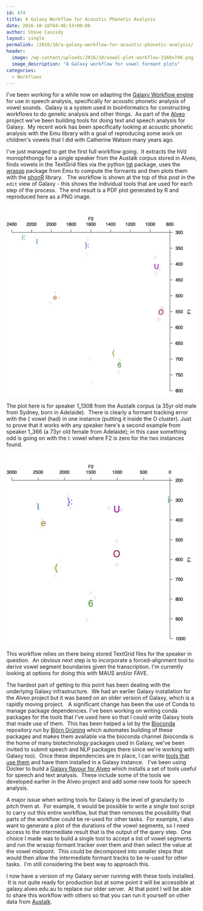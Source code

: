 ```yaml
---
id: 474
title: A Galaxy Workflow for Acoustic Phonetic Analysis
date: 2016-10-18T04:46:53+00:00
author: Steve Cassidy
layout: single
permalink: /2016/10/a-galaxy-workflow-for-acoustic-phonetic-analysis/
header:
  image: /wp-content/uploads/2016/10/vowel-plot-workflow-1568x740.png
  image_description: "A Galaxy workflow for vowel formant plots"
categories:
  - Workflows
---
```

I've been working for a while now on adapting the [Galaxy Workflow engine](https://usegalaxy.org/) for use in speech analysis, specifically for acoustic phonetic analysis of vowel sounds.  Galaxy is a system used in bioinformatics for constructing workflows to do genetic analysis and other things.  As part of the [Alveo](https://alveo.edu.au) project we've been building tools for doing text and speech analysis for Galaxy.  My recent work has been specifically looking at acoustic phonetic analysis with the Emu library with a goal of reproducing some work on children's vowels that I did with Catherine Watson many years ago.<!--more-->

I've just managed to get the first full workflow going.  It extracts the hVd monophthongs for a single speaker from the Austalk corpus stored in Alveo, finds vowels in the TextGrid files via the python [tgt](https://pypi.python.org/pypi/tgt) package, uses the [wrassp](https://cran.r-project.org/web/packages/wrassp/index.html) package from Emu to compute the formants and then plots them with the [phonR](http://drammock.github.io/phonR/) library.   The workflow is shown at the top of this post in the `edit` view of Galaxy - this shows the individual tools that are used for each step of the process.  The end result is a PDF plot generated by R and reproduced here as a PNG image.

![Vowel Plot](/wp-content/uploads/2016/10/vowelplot.png)

The plot here is for speaker 1_1308 from the Austalk corpus (a 35yr old male from Sydney, born in Adelaide).  There is clearly a formant tracking error with the \{ vowel (had) in one instance (putting it inside the O cluster). Just to prove that it works with any speaker here's a second example from speaker 1_366 (a 73yr old female from Adelaide); in this case something odd is going on with the i: vowel where F2 is zero for the two instances found.

![Second Vowel Plot](/wp-content/uploads/2016/10/vowelplot-2.png)

This workflow relies on there being stored TextGrid files for the speaker in question.  An obvious next step is to incorporate a forced-alignment tool to derive vowel segment boundaries given the transcription. I'm currently looking at options for doing this with MAUS and/or FAVE.

The hardest part of getting to this point has been dealing with the underlying Galaxy infrastructure.  We had an earlier Galaxy installation for the Alveo project but it was based on an older version of Galaxy, which is a rapidly moving project.   A significant change has been the use of Conda to manage package dependencies. I've been working on writing conda packages for the tools that I've used here so that I could write Galaxy tools that made use of them.  This has been helped a lot by the [Bioconda](https://github.com/bioconda) repository run by [Björn Grüning](https://github.com/bgruening) which automates building of these packages and makes them available via the bioconda channel (bioconda is the home of many biotechnology packages used in Galaxy, we've been invited to submit speech and NLP packages there since we're working with Galaxy too).  Once these dependencies are in place, I can write [tools that use them](https://github.com/Alveo/alveo-galaxy-tools) and have them installed in a Galaxy instance.   I've been using Docker to build a [Galaxy flavour for Alveo](https://github.com/Alveo/docker-galaxy-alveo) which installs a set of tools useful for speech and text analysis.  These include some of the tools we developed earlier in the Alveo project and add some new tools for speech analysis.

A major issue when writing tools for Galaxy is the level of granularity to pitch them at.  For example, it would be possible to write a single tool script to carry out this entire workflow, but that then removes the possibility that parts of the workflow could be re-used for other tasks.  For example, I also want to generate a plot of the durations of the vowel segments, so I need access to the intermediate result that is the output of the query step.  One choice I made was to build a single tool to accept a list of vowel segments and run the wrassp formant tracker over them and then select the value at the vowel midpoint.  This could be decomposed into smaller steps that would then allow the intermediate formant tracks to be re-used for other tasks.  I'm still considering the best way to approach this.

I now have a version of my Galaxy server running with these tools installed.  It is not quite ready for production but at some point it will be accessible at galaxy.alveo.edu.au to replace our older server.  At that point I will be able to share this workflow with others so that you can run it yourself on other data from [Austalk](https://austalk.edu.au/).
